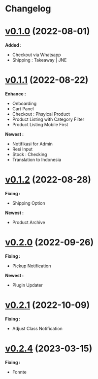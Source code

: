 # Changelog

# [v0.1.0]() (2022-08-01)

**Added :**
- Checkout via Whatsapp
- Shipping : Takeaway | JNE


# [v0.1.1]() (2022-08-22)

**Enhance :**
- Onboarding
- Cart Panel
- Checkout : Phsyical Product
- Product Listing with Category Filter
- Product Listing Mobile First

**Newest :**
- Notifikasi for Admin
- Resi Input
- Stock : Checking
- Translation to Indonesia

# [v0.1.2]() (2022-08-28)
**Fixing :**
- Shipping Option

**Newest :**
- Product Archive

# [v0.2.0]() (2022-09-26)
**Fixing :**
- Pickup Notification

**Newest :**
- Plugin Updater

# [v0.2.1]() (2022-10-09)
**Fixing :**
- Adjust Class Notification


# [v0.2.4]() (2023-03-15)
**Fixing :**
- Fonnte